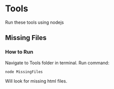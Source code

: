 # Tools

Run these tools using nodejs


## Missing Files
### How to Run
Navigate to Tools folder in terminal.
Run command:
```
node MissingFiles
```
Will look for missing html files.